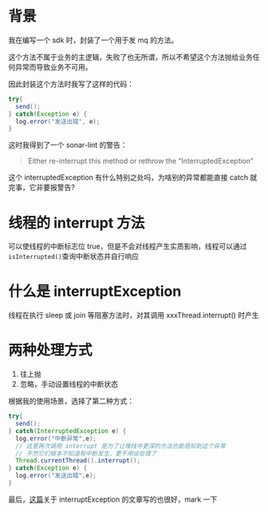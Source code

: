 # 背景
我在编写一个 sdk 时，封装了一个用于发 mq 的方法。

这个方法不属于业务的主逻辑，失败了也无所谓，所以不希望这个方法抛给业务任何异常而导致业务不可用。

因此封装这个方法时我写了这样的代码：
```java
try{
  send();
} catch(Exception e) {
  log.error("发送出错", e);
}
```
这时我得到了一个 sonar-lint 的警告：

> Either re-interrupt this method or rethrow the “InterruptedException”

这个 interruptedException 有什么特别之处吗，为啥别的异常都能直接 catch 就完事，它非要报警告?

# 线程的 interrupt 方法
可以使线程的中断标志位 true，但是不会对线程产生实质影响，线程可以通过 `isInterrupted()`查询中断状态并自行响应

# 什么是 interruptException
线程在执行 sleep 或 join 等阻塞方法时，对其调用 xxxThread.interrupt() 时产生

# 两种处理方式
1. 往上抛
2. 忽略，手动设置线程的中断状态

根据我的使用场景，选择了第二种方式：
```java
try{
  send();
} catch(InterruptedException e) {
  log.error("中断异常",e);
  // 这里再次调用 interrupt 是为了让堆栈中更深的方法也能感知到这个异常
  // 不然它们根本不知道有中断发生，更不用谈处理了
  Thread.currentThread().interrupt();
} catch(Exception e) {
  log.error("发送出错",e);
}
```

最后，[这篇](https://www.jianshu.com/p/a8abe097d4ed)关于 interruptException 的文章写的也很好，mark 一下
